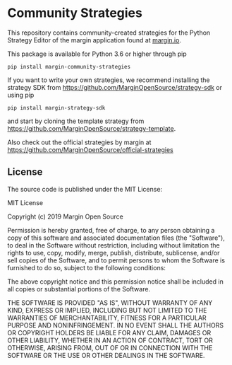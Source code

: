 # Community Strategies

This repository contains community-created strategies for the Python Strategy Editor of the margin
application found at [margin.io]().

This package is available for Python 3.6 or higher through pip
```
pip install margin-community-strategies
```

If you want to write your own strategies, we recommend installing the strategy SDK from
https://github.com/MarginOpenSource/strategy-sdk or using pip
```
pip install margin-strategy-sdk
```
and start by cloning the template strategy from
https://github.com/MarginOpenSource/strategy-template.

Also check out the official strategies by margin at
https://github.com/MarginOpenSource/official-strategies

## License
The source code is published under the MIT License:

MIT License

Copyright (c) 2019 Margin Open Source

Permission is hereby granted, free of charge, to any person obtaining a copy
of this software and associated documentation files (the "Software"), to deal
in the Software without restriction, including without limitation the rights
to use, copy, modify, merge, publish, distribute, sublicense, and/or sell
copies of the Software, and to permit persons to whom the Software is
furnished to do so, subject to the following conditions:

The above copyright notice and this permission notice shall be included in all
copies or substantial portions of the Software.

THE SOFTWARE IS PROVIDED "AS IS", WITHOUT WARRANTY OF ANY KIND, EXPRESS OR
IMPLIED, INCLUDING BUT NOT LIMITED TO THE WARRANTIES OF MERCHANTABILITY,
FITNESS FOR A PARTICULAR PURPOSE AND NONINFRINGEMENT. IN NO EVENT SHALL THE
AUTHORS OR COPYRIGHT HOLDERS BE LIABLE FOR ANY CLAIM, DAMAGES OR OTHER
LIABILITY, WHETHER IN AN ACTION OF CONTRACT, TORT OR OTHERWISE, ARISING FROM,
OUT OF OR IN CONNECTION WITH THE SOFTWARE OR THE USE OR OTHER DEALINGS IN THE
SOFTWARE.
